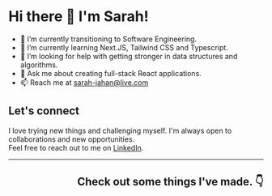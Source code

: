 # Hi there 👋  I'm Sarah! 

- 🔭 I’m currently transitioning to Software Engineering. 
- 🌱 I’m currently learning Next.JS, Tailwind CSS and Typescript. 
- 🤔 I’m looking for help with getting stronger in data structures and algorithms.
- 💬 Ask me about creating full-stack React applications. 
- 📫 Reach me at sarah-jahan@live.com

## Let's connect 

I love trying new things and challenging myself. 
I'm always open to collaborations and new opportunities.  
Feel free to reach out to me on [LinkedIn](https://www.linkedin.com/in/sarahjahan/). 

---

## <p align="right">Check out some things I've made. 👇 </p>




